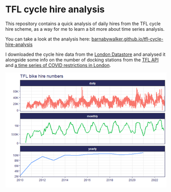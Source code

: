 TFL cycle hire analysis
================

This repository contains a quick analysis of daily hires from the TFL
cycle hire scheme, as a way for me to learn a bit more about time series
analysis.

You can take a look at the analysis here:
[barnabywalker.github.io/tfl-cycle-hire-analysis](https://barnabywalker.github.io/tfl-cycle-hire-analysis/)

I downloaded the cycle hire data from the [London
Datastore](https://data.london.gov.uk/dataset/number-bicycle-hires) and
analysed it alongside some info on the number of docking stations from
the [TFL
API](https://api.tfl.gov.uk/swagger/ui/index.html?url=/swagger/docs/v1#!/BikePoint/BikePoint_GetAll)
and [a time series of COVID restrictions in
London](https://data.london.gov.uk/dataset/covid-19-restrictions-timeseries).

![](README_files/figure-gfm/daily-hires-plot-1.png)
